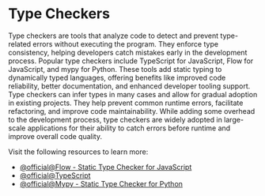 # Type Checkers

Type checkers are tools that analyze code to detect and prevent type-related errors without executing the program. They enforce type consistency, helping developers catch mistakes early in the development process. Popular type checkers include TypeScript for JavaScript, Flow for JavaScript, and mypy for Python. These tools add static typing to dynamically typed languages, offering benefits like improved code reliability, better documentation, and enhanced developer tooling support. Type checkers can infer types in many cases and allow for gradual adoption in existing projects. They help prevent common runtime errors, facilitate refactoring, and improve code maintainability. While adding some overhead to the development process, type checkers are widely adopted in large-scale applications for their ability to catch errors before runtime and improve overall code quality.

Visit the following resources to learn more:

- [@official@Flow - Static Type Checker for JavaScript](https://flow.org/)
- [@official@TypeScript](https://www.typescriptlang.org/)
- [@official@Mypy - Static Type Checker for Python](https://mypy.readthedocs.io/en/stable/)
